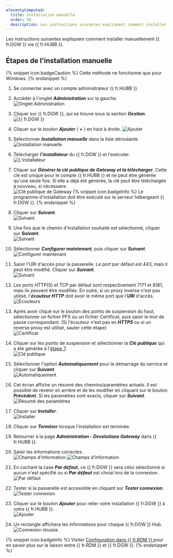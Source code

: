 ```yaml
---
eleventyComputed:
  title: Installation manuelle
  order: 20
  description: Les instructions suivantes expliquent comment installer manuellement {{ fr.DGW }} via {{ fr.HUBB }}.
---
```

Les instructions suivantes expliquent comment installer manuellement {{ fr.DGW }} via {{ fr.HUBB }}.

## Étapes de l'installation manuelle

{% snippet icon.badgeCaution %} 
Cette méthode ne fonctionne que pour Windows. 
{% endsnippet %} 

1. Se connecter avec un compte administrateur {{ fr.HUBB }}. 
1. Accéder à l'onglet ***Administration*** sur la gauche.  
![Onglet Administration](/img/fr/hub/DGW0020.png)
1. Cliquer sur {{ fr.DGW }}, qui se trouve sous la section ***Gestion***.  
![{{ fr.DGW }}](/img/fr/hub/DGW0021.png)
1. Cliquer sur le bouton ***Ajouter*** ( ***+*** ) en haut à droite. 
![Ajouter](/img/fr/hub/DGW0025.png)
1. Sélectionner ***Installation manuelle*** dans la liste déroulante.  
![Installation manuelle](/img/fr/hub/DGW0034.png)
1. Télécharger ***l'installateur*** du {{ fr.DGW }} et l'exécuter.  
![L'installateur](/img/fr/hub/DGW0035.png)
1. <a name="7"></a> Cliquer sur ***Générer la clé publique de Gateway et la télécharger***. Cette clé est unique pour le compte {{ fr.HUBB }} et ne peut être générée qu'une seule fois. Si elle a déjà été générée, la clé peut être téléchargée à nouveau, si nécessaire.  
![Clé publique de Gateway](/img/fr/hub/DGW0036.png)
{% snippet icon.badgeInfo %} 
Le programme d'installation doit être exécuté sur le serveur hébergeant {{ fr.DGW }}. 
{% endsnippet %} 

8. Cliquer sur ***Suivant***.  
![Suivant](/img/fr/hub/DGW0037.png)
1. Une fois que le chemin d'installation souhaité est sélectionné, cliquer sur ***Suivant***.  
![Suivant](/img/fr/hub/DGW0038.png)
1. Sélectionner ***Configurer maintenant***, puis cliquer sur ***Suivant***.  
![Configurer maintenant](/img/fr/hub/DGW0039.png)
1. Saisir l'URI d'accès pour la passerelle. Le port par défaut est 443, mais il peut être modifié. Cliquer sur ***Suivant***.  
![Suivant](/img/fr/hub/DGW0040.png)
1. Les ports HTTP(S) et TCP par défaut sont respectivement 7171 et 8181, mais ils peuvent être modifiés. En outre, si un proxy inverse n'est pas utilisé, l'***écouteur HTTP*** doit avoir le même port que l'***URI*** d'accès.  
![Écouteurs](/img/fr/hub/DGW0041.png)
1. Après avoir cliqué sur le bouton des points de suspension du haut, sélectionner un fichier PFX ou un fichier Certificat, puis saisir le mot de passe correspondant. (Si l'écouteur n'est pas en ***HTTPS*** ou si un reverse proxy est utilisé, sauter cette étape)  
![Certificat](/img/fr/hub/DGW0042.png)
1. Cliquer sur les points de suspension et sélectionner la ***Clé publique*** qui a été générée à l'<a href="#7">étape 7</a>.  
![Clé publique](/img/fr/hub/DGW0043.png)
1. Sélectionner l'option ***Automatiquement*** pour le démarrage du service et cliquer sur ***Suivant***.  
![Automatiquement](/img/fr/hub/DGW0044.png)
1. Cet écran affiche un résumé des chemins/paramètres actuels. Il est possible de revenir en arrière et de les modifier en cliquant sur le bouton ***Précédent***. Si les paramètres sont exacts, cliquer sur ***Suivant***.  
![Résumé des paramètres](/img/fr/hub/DGW0045.png)
1. Cliquer sur ***Installer***.  
![Installer](/img/fr/hub/DGW0046.png)
1. Cliquer sur ***Terminer*** lorsque l'installation est terminée. 
1. Retourner à la page ***Administration - Devolutions Gateway*** dans {{ fr.HUBB }}. 
1. Saisir les informations correctes.  
![Champs d'information](/img/fr/hub/DGW0047.png)
![Champs d'information](/img/fr/hub/DGW0048.png)
1. En cochant la case ***Par défaut***, ce {{ fr.DGW }} sera celui sélectionné si aucun n'est spécifié ou si ***Par défaut*** est choisi lors de la connexion.  
![Par défaut](/img/fr/hub/DGW0049.png)
1. Tester si la passerelle est accessible en cliquant sur ***Tester connexion***.  
![Tester connexion](/img/fr/hub/DGW0050.png)
1. Cliquer sur le bouton ***Ajouter*** pour relier votre installation {{ fr.DGW }} à votre {{ fr.HUBB }}.  
![Ajouter](/img/fr/hub/DGW0051.png)
1. Un rectangle affichera les informations pour chaque {{ fr.DGW }} Hub.  
![Connexion réussie](/img/fr/hub/DGW0033.png)

{% snippet icon.badgeInfo %} 
Visiter [Configuration dans {{ fr.RDM }} ](/fr/hub/dgw/rdm-configuration/) pour en savoir plus sur la liaison entre {{ fr.RDM }} et {{ fr.DGW }}. 
{% endsnippet %}
